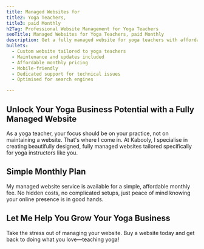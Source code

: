 ```yaml
---
title: Managed Websites for
title2: Yoga Teachers,
title3: paid Monthly
h2Tag: Professional Website Management for Yoga Teachers
seoTitle: Managed Websites for Yoga Teachers, paid Monthly
description: Get a fully managed website for yoga teachers with affordable monthly plans. Let us handle the hassle of management, so you can focus on teaching.
bullets:
  - Custom website tailored to yoga teachers
  - Maintenance and updates included
  - Affordable monthly pricing
  - Mobile-friendly
  - Dedicated support for technical issues
  - Optimised for search engines

---
```

## Unlock Your Yoga Business Potential with a Fully Managed Website

As a yoga teacher, your focus should be on your practice, not on maintaining a website. That's where I come in. At Kabooly, I specialise in creating beautifully designed, fully managed websites tailored specifically for yoga instructors like you.

## Simple Monthly Plan
My managed website service is available for a simple, affordable monthly fee. No hidden costs, no complicated setups, just peace of mind knowing your online presence is in good hands.

## Let Me Help You Grow Your Yoga Business
Take the stress out of managing your website. Buy a website today and get back to doing what you love—teaching yoga!
